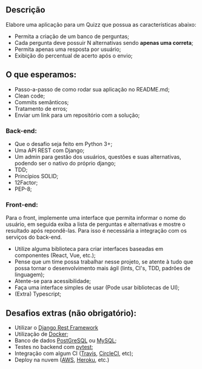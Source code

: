 ## Descrição
Elabore uma aplicação para um Quizz que possua as características abaixo:
- Permita a criação de um banco de perguntas;
- Cada pergunta deve possuir N alternativas sendo **apenas uma correta**;
- Permita apenas uma resposta por usuário;
- Exibição do percentual de acerto após o envio;


## O que esperamos:

- Passo-a-passo de como rodar sua aplicação no README.md;
- Clean code;
- Commits semânticos;
- Tratamento de erros;
- Enviar um link para um repositório com a solução;

### Back-end:
- Que o desafio seja feito em Python 3+;
- Uma API REST com Django;
- Um admin para gestão dos usuários, questões e suas alternativas, podendo ser o nativo do próprio django;
- TDD;
- Princípios SOLID;
- 12Factor;
- PEP-8;

### Front-end:

Para o front, implemente uma interface que permita informar o nome do usuário, em seguida exiba a lista de perguntas e alternativas e mostre o resultado após repondê-las. Para isso é necessária a integração com os serviços do back-end.

- Utilize alguma biblioteca para criar interfaces baseadas em componentes (React, Vue, etc.);
- Pense que um time possa trabalhar nesse projeto, se atente à tudo que possa tornar o desenvolvimento mais ágil (lints, CI's, TDD, padrões de linguagem);
- Atente-se para acessibilidade;
- Faça uma interface simples de usar (Pode usar bibliotecas de UI);
- (Extra) Typescript;


## Desafios extras (não obrigatório):
- Utilizar o [Django Rest Framework](https://www.django-rest-framework.org/)
- Utilização de [Docker](https://www.docker.com/);
- Banco de dados [PostGreSQL](https://www.postgresql.org/) ou [MySQL](https://www.mysql.com/);
- Testes no backend com [pytest](https://docs.pytest.org/en/latest/);
- Integração com algum CI ([Travis](https://travis-ci.org/), [CircleCI](https://circleci.com/), etc);
- Deploy na nuvem ([AWS](https://aws.amazon.com/), [Heroku](https://www.heroku.com/), etc.)
